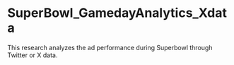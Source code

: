 # SuperBowl_GamedayAnalytics_Xdata
This research analyzes the ad performance during Superbowl through Twitter or X data. 
